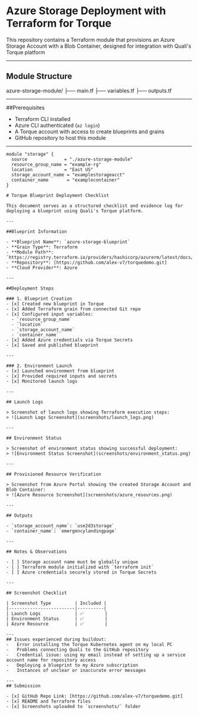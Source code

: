 # Azure Storage Deployment with Terraform for Torque

This repository contains a Terraform module that provisions an Azure Storage Account with a Blob Container, designed for integration with Quali's Torque platform

---

## Module Structure 
azure-storage-module/
├── main.tf
├── variables.tf
├── outputs.tf


---

##Prerequisites
- Terraform CLI installed
- Azure CLI authenticated (`az login`)
- A Torque account with access to create blueprints and grains
- GitHub repository to host this module

---

```hcl
module "storage" {
  source              = "./azure-storage-module"
  resource_group_name = "example-rg"
  location            = "East US"
  storage_account_name = "examplestorageacct"
  container_name       = "examplecontainer"
}

# Torque Blueprint Deployment Checklist

This document serves as a structured checklist and evidence log for deploying a blueprint using Quali's Torque platform.

---

##Blueprint Information

- **Blueprint Name**: `azure-storage-blueprint`
- **Grain Type**: Terraform
- **Module Path**: `https://registry.terraform.io/providers/hashicorp/azurerm/latest/docs/resources/storage_account`
- **Repository**: [https://github.com/alex-v7/torquedemo.git]
- **Cloud Provider**: Azure

---

##Deployment Steps

### 1. Blueprint Creation
- [x] Created new blueprint in Torque
- [x] Added Terraform grain from connected Git repo
- [x] Configured input variables:
  - `resource_group_name`
  - `location`
  - `storage_account_name`
  - `container_name`
- [x] Added Azure credentials via Torque Secrets
- [x] Saved and published blueprint

---

### 2. Environment Launch
- [x] Launched environment from blueprint
- [x] Provided required inputs and secrets
- [x] Monitored launch logs

---

## Launch Logs

> Screenshot of launch logs showing Terraform execution steps:
> ![Launch Logs Screenshot](screenshots/launch_logs.png)

---

## Environment Status

> Screenshot of environment status showing successful deployment:
> ![Environment Status Screenshot](screenshots/environment_status.png)

---

## Provisioned Resource Verification

> Screenshot from Azure Portal showing the created Storage Account and Blob Container:
> ![Azure Resource Screenshot](screenshots/azure_resources.png)

---

## Outputs

- `storage_account_name`: `use2d3storage`
- `container_name`: `emergencylandingpage`

---

## Notes & Observations

- [ ] Storage account name must be globally unique
- [ ] Terraform module initialized with `terraform init`
- [ ] Azure credentials securely stored in Torque Secrets

---

## Screenshot Checklist

| Screenshot Type         | Included |
|-------------------------|----------|
| Launch Logs             | ✅        |
| Environment Status      | ✅        |
| Azure Resource          | ✅        |

---
## Issues experienced during buildout:
-	Error installing the Torque Kubernetes agent on my local PC
-	Problems connecting Quali to the GitHub repository
-	Credential issue: using my email instead of setting up a service account name for repository access
-	Deploying a blueprint to my Azure subscription
-	Instances of unclear or inaccurate error messages

---
## Submission

- [x] GitHub Repo Link: [https://github.com/alex-v7/torquedemo.git]
- [x] README and Terraform files
- [x] Screenshots uploaded to `screenshots/` folder


